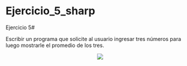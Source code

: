 # Ejercicio_5_sharp
Ejercicio 5#

Escribir un programa que solicite al usuario ingresar tres números para luego
mostrarle el promedio de los tres.

<p align="center">
  <img src="https://user-images.githubusercontent.com/65538839/139059899-0296736c-05bf-40d8-a70e-9eab552723f1.png">
</p>
